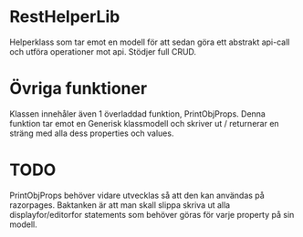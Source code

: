 # RestHelperLib

Helperklass som tar emot en modell för att sedan göra ett abstrakt api-call och utföra operationer mot api.
Stödjer full CRUD.

# Övriga funktioner
Klassen innehåler även 1 överladdad funktion, PrintObjProps. Denna funktion tar emot en Generisk klassmodell och skriver ut / returnerar en sträng med alla dess properties och values. 

# TODO

PrintObjProps behöver vidare utvecklas så att den kan användas på razorpages. Baktanken är att man skall slippa skriva ut alla displayfor/editorfor statements som behöver göras för varje property på sin modell.
